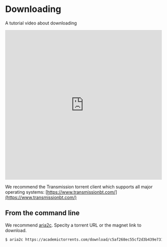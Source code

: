 # Downloading

A tutorial video about downloading

<iframe src="https://www.youtube.com/embed/mgONKmc52iI" style="max-width:100%"  width="640" height="480" frameborder=0 allowfullscreen></iframe>


We recommend the Transmission torrent client which supports all major operating systems: [https://www.transmissionbt.com/](https://www.transmissionbt.com/)


## From the command line

We recommend [aria2c](https://aria2.github.io/). Specity a torrent URL or the magnet link to download.

```bash
$ aria2c https://academictorrents.com/download/c5af268ec55cf2d3b439e7311ad43101ba8322eb.torrent
```
